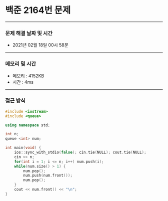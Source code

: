 
# 백준 2164번 문제

---

### 문제 해결 날짜 및 시간

- 2021년 02월 18일 00시 58분

---
### 메모리 및 시간

- 메모리 : 4152KB
- 시간 : 4ms

---

### 접근 방식
```cpp
#include <iostream>
#include <queue>

using namespace std;

int n;
queue <int> num;

int main(void) {
    ios::sync_with_stdio(false); cin.tie(NULL); cout.tie(NULL);
    cin >> n;
    for(int i = 1; i <= n; i++) num.push(i);
    while(num.size() > 1) {
        num.pop();
        num.push(num.front());
        num.pop();
    }
    cout << num.front() << "\n";
}



```





